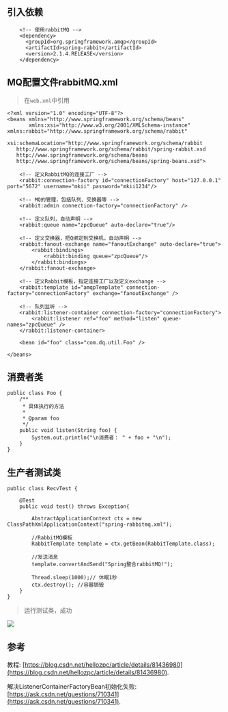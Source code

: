 ## 引入依赖
```
	<!-- 使用rabbitMQ -->
    <dependency>
      <groupId>org.springframework.amqp</groupId>
      <artifactId>spring-rabbit</artifactId>
      <version>2.1.4.RELEASE</version>
    </dependency>
```

## MQ配置文件rabbitMQ.xml
> 在`web.xml`中引用

```
<?xml version="1.0" encoding="UTF-8"?>
<beans xmlns="http://www.springframework.org/schema/beans"
       xmlns:xsi="http://www.w3.org/2001/XMLSchema-instance" xmlns:rabbit="http://www.springframework.org/schema/rabbit"
       xsi:schemaLocation="http://www.springframework.org/schema/rabbit
   http://www.springframework.org/schema/rabbit/spring-rabbit.xsd
   http://www.springframework.org/schema/beans
   http://www.springframework.org/schema/beans/spring-beans.xsd">

    <!-- 定义RabbitMQ的连接工厂 -->
    <rabbit:connection-factory id="connectionFactory" host="127.0.0.1" port="5672" username="mkii" password="mkii1234"/>

    <!-- MQ的管理，包括队列、交换器等 -->
    <rabbit:admin connection-factory="connectionFactory" />

    <!-- 定义队列，自动声明 -->
    <rabbit:queue name="zpcQueue" auto-declare="true"/>

    <!-- 定义交换器，把Q绑定到交换机，自动声明 -->
    <rabbit:fanout-exchange name="fanoutExchange" auto-declare="true">
        <rabbit:bindings>
            <rabbit:binding queue="zpcQueue"/>
        </rabbit:bindings>
    </rabbit:fanout-exchange>

    <!-- 定义Rabbit模板，指定连接工厂以及定义exchange -->
    <rabbit:template id="amqpTemplate" connection-factory="connectionFactory" exchange="fanoutExchange" />

    <!-- 队列监听 -->
    <rabbit:listener-container connection-factory="connectionFactory">
        <rabbit:listener ref="foo" method="listen" queue-names="zpcQueue" />
    </rabbit:listener-container>

    <bean id="foo" class="com.dq.util.Foo" />

</beans>

```
## 消费者类
```
public class Foo {
    /**
     * 具体执行的方法
     *
     * @param foo
     */
    public void listen(String foo) {
        System.out.println("\n消费者： " + foo + "\n");
    }
}
```
## 生产者测试类
```
public class RecvTest {

    @Test
    public void test() throws Exception{

        AbstractApplicationContext ctx = new ClassPathXmlApplicationContext("spring-rabbitmq.xml");

        //RabbitMQ模板
        RabbitTemplate template = ctx.getBean(RabbitTemplate.class);

        //发送消息
        template.convertAndSend("Spring整合rabbitMQ!");

        Thread.sleep(1000);// 休眠1秒
        ctx.destroy(); //容器销毁
    }
}
```
> 运行测试类，成功

![](http://ww1.sinaimg.cn/large/006fJlVugy1g31zkdnmmwj310v0ahq4n.jpg)
## 参考
教程: [https://blog.csdn.net/hellozpc/article/details/81436980](https://blog.csdn.net/hellozpc/article/details/81436980).

解决ListenerContainerFactoryBean初始化失败: [https://ask.csdn.net/questions/710341](https://ask.csdn.net/questions/710341).